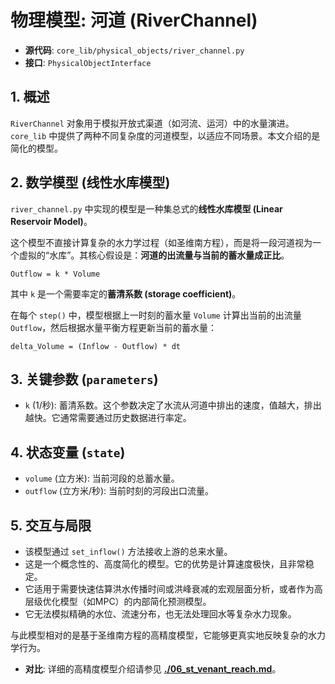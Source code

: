 # 物理模型: 河道 (RiverChannel)

*   **源代码**: `core_lib/physical_objects/river_channel.py`
*   **接口**: `PhysicalObjectInterface`

## 1. 概述

`RiverChannel` 对象用于模拟开放式渠道（如河流、运河）中的水量演进。`core_lib` 中提供了两种不同复杂度的河道模型，以适应不同场景。本文介绍的是简化的模型。

## 2. 数学模型 (线性水库模型)

`river_channel.py` 中实现的模型是一种集总式的**线性水库模型 (Linear Reservoir Model)**。

这个模型不直接计算复杂的水力学过程（如圣维南方程），而是将一段河道视为一个虚拟的“水库”。其核心假设是：**河道的出流量与当前的蓄水量成正比**。

`Outflow = k * Volume`

其中 `k` 是一个需要率定的**蓄清系数 (storage coefficient)**。

在每个 `step()` 中，模型根据上一时刻的蓄水量 `Volume` 计算出当前的出流量 `Outflow`，然后根据水量平衡方程更新当前的蓄水量：

`delta_Volume = (Inflow - Outflow) * dt`

## 3. 关键参数 (`parameters`)

*   `k` (1/秒): 蓄清系数。这个参数决定了水流从河道中排出的速度，值越大，排出越快。它通常需要通过历史数据进行率定。

## 4. 状态变量 (`state`)

*   `volume` (立方米): 当前河段的总蓄水量。
*   `outflow` (立方米/秒): 当前时刻的河段出口流量。

## 5. 交互与局限

*   该模型通过 `set_inflow()` 方法接收上游的总来水量。
*   这是一个概念性的、高度简化的模型。它的优势是计算速度极快，且非常稳定。
*   它适用于需要快速估算洪水传播时间或洪峰衰减的宏观层面分析，或者作为高层级优化模型（如MPC）的内部简化预测模型。
*   它无法模拟精确的水位、流速分布，也无法处理回水等复杂水力现象。

与此模型相对的是基于圣维南方程的高精度模型，它能够更真实地反映复杂的水力学行为。

*   **对比**: 详细的高精度模型介绍请参见 **[./06_st_venant_reach.md](./06_st_venant_reach.md)**。
